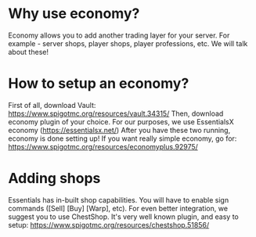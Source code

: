 # Why use economy?
Economy allows you to add another trading layer for your server. For example - server shops, player shops, player professions, etc. We will talk about these!

# How to setup an economy?
First of all, download Vault:
https://www.spigotmc.org/resources/vault.34315/
Then, download economy plugin of your choice. For our purposes, we use EssentialsX economy (https://essentialsx.net/)
After you have these two running, economy is done setting up!
If you want really simple economy, go for: https://www.spigotmc.org/resources/economyplus.92975/

# Adding shops
Essentials has in-built shop capabilities. You will have to enable sign commands ([Sell] [Buy] [Warp], etc).
For even better integration, we suggest you to use ChestShop. It's very well known plugin, and easy to setup: https://www.spigotmc.org/resources/chestshop.51856/
